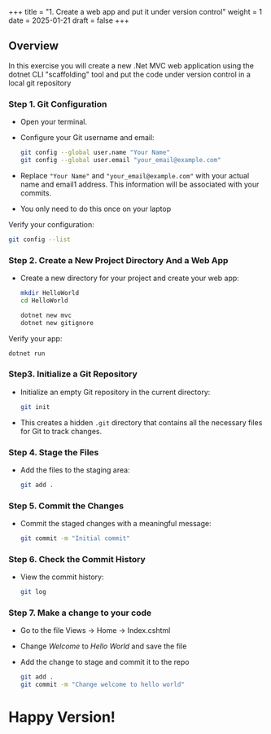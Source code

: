 +++
title = "1. Create a web app and put it under version control"
weight = 1
date = 2025-01-21
draft = false
+++

## Overview

In this exercise you will create a new .Net MVC web application using the dotnet CLI "scaffolding" tool and put the code under version control in a local git repository

### Step 1. Git Configuration

- Open your terminal.
- Configure your Git username and email:

	```bash
	git config --global user.name "Your Name" 
	git config --global user.email "your_email@example.com"
	```

- Replace `"Your Name"` and `"your_email@example.com"` with your actual name and email1 address. This information will be associated with your commits.
- You only need to do this once on your laptop

Verify your configuration:

```bash
git config --list
```

### Step 2. Create a New Project Directory And a Web App

- Create a new directory for your project and create your web app:

	```bash
	mkdir HelloWorld
	cd HelloWorld
	
	dotnet new mvc
	dotnet new gitignore
	```

Verify your app:

```bash
dotnet run
```

### Step3. Initialize a Git Repository

- Initialize an empty Git repository in the current directory:

	```bash
	git init
	```

* This creates a hidden `.git` directory that contains all the necessary files for Git to track changes.

### Step 4. Stage the Files

- Add the files to the staging area:

	```bash
	git add .
	```

### Step 5. Commit the Changes

- Commit the staged changes with a meaningful message:

	```bash
	git commit -m "Initial commit"
	```

### Step 6. Check the Commit History

- View the commit history:
	
	```bash
	git log
	```

### Step 7. Make a change to your code

- Go to the file Views -> Home -> Index.cshtml
- Change _Welcome_ to _Hello World_ and save the file
- Add the change to stage and commit it to the repo
	
	```bash
	git add .
	git commit -m "Change welcome to hello world"
	```

# Happy Version!
